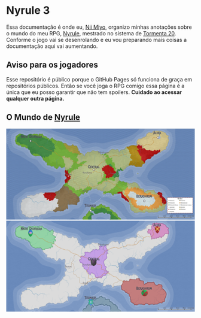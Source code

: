 # Nyrule 3

Essa documentação é onde eu, [Nii Miyo](https://github.com/NiiMiyo), organizo minhas anotações sobre o mundo do meu RPG, [Nyrule](Lugares/Nyrule.md), mestrado no sistema de [Tormenta 20](https://site.jamboeditora.com.br/tormenta20/). Conforme o jogo vai se desenrolando e eu vou preparando mais coisas a documentação aqui vai aumentando.

## **Aviso para os jogadores**

Esse repositório é público porque o GitHub Pages só funciona de graça em repositórios públicos. Então se você joga o RPG comigo essa página é a única que eu posso garantir que não tem spoilers. **Cuidado ao acessar qualquer outra página.**

## O Mundo de [Nyrule](Lugares/Nyrule.md)

![Cada célula do grid são 8h de caminhada](assets/images/nyrule_map-grid.png)
![Mapa político](assets/images/nyrule_map-politic.png)
